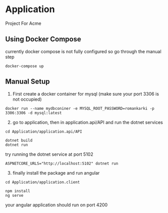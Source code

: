 # Application

Project For Acme

## Using Docker Compose

currently docker compose is not fully configured so go through the manual step

```
docker-compose up
```

## Manual Setup

1. First create a docker container for mysql (make sure your port 3306 is not occupied)

```
docker run --name mydbconiner -e MYSQL_ROOT_PASSWORD=romankarki -p 3306:3306 -d mysql:latest
```

2. go to application, then in application.api/API and run the dotnet services

```
cd Application/application.api/API
```

```
dotnet build
dotnet run
```

try running the dotnet service at port 5102

```
ASPNETCORE_URLS="http://localhost:5102" dotnet run
```

3. finally install the package and run angular

```
cd Application/application.client
```

```
npm install
ng serve
```

your angular application should run on port 4200
